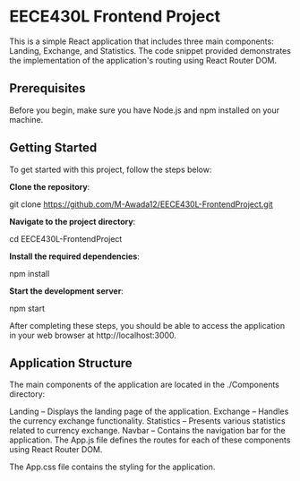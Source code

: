 # EECE430L Frontend Project

This is a simple React application that includes three main components: Landing, Exchange, and Statistics. The code snippet provided demonstrates the implementation of the application's routing using React Router DOM.

## Prerequisites

Before you begin, make sure you have Node.js and npm installed on your machine.

## Getting Started

To get started with this project, follow the steps below:

**Clone the repository**:

git clone https://github.com/M-Awada12/EECE430L-FrontendProject.git

**Navigate to the project directory**:

cd EECE430L-FrontendProject

**Install the required dependencies**:

npm install

**Start the development server**:

npm start

After completing these steps, you should be able to access the application in your web browser at http://localhost:3000.

## Application Structure

The main components of the application are located in the ./Components directory:

Landing – Displays the landing page of the application.
Exchange – Handles the currency exchange functionality.
Statistics – Presents various statistics related to currency exchange.
Navbar – Contains the navigation bar for the application.
The App.js file defines the routes for each of these components using React Router DOM.

The App.css file contains the styling for the application.

